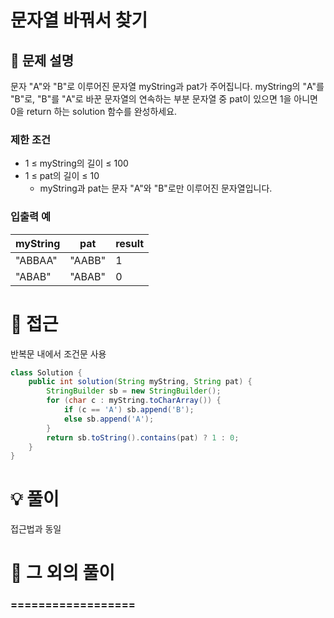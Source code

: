 # 문자열 바꿔서 찾기

## 📌 문제 설명

문자 "A"와 "B"로 이루어진 문자열 myString과 pat가 주어집니다. myString의 "A"를 "B"로, "B"를 "A"로 바꾼 문자열의 연속하는 부분 문자열 중 pat이 있으면 1을 아니면 0을 return 하는 solution 함수를 완성하세요.

### 제한 조건

- 1 ≤ myString의 길이 ≤ 100
- 1 ≤ pat의 길이 ≤ 10
  - myString과 pat는 문자 "A"와 "B"로만 이루어진 문자열입니다.


### 입출력 예

| myString | pat    | result |
| -------- | ------ | ------ |
| "ABBAA"  | "AABB" | 1      |
| "ABAB"   | "ABAB" | 0      |

# 🧐 접근

반복문 내에서 조건문 사용

```java
class Solution {
    public int solution(String myString, String pat) {
        StringBuilder sb = new StringBuilder();
        for (char c : myString.toCharArray()) {
            if (c == 'A') sb.append('B');
            else sb.append('A');
        }
        return sb.toString().contains(pat) ? 1 : 0;
    }
}
```

# 💡 풀이

접근법과 동일

# 📘 그 외의 풀이

### ==================